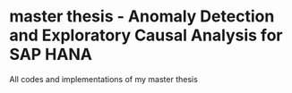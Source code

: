 # master thesis - Anomaly Detection and Exploratory Causal Analysis for SAP HANA 
All codes and implementations of my master thesis
